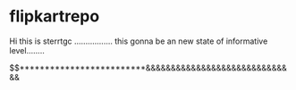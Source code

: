 # flipkartrepo
Hi this is sterrtgc .................
this gonna be an new state  of informative level........

$$$$$$$$$$$$$$$$$$*************************&&&&&&&&&&&&&&&&&&&&&&&&&&&&&&

